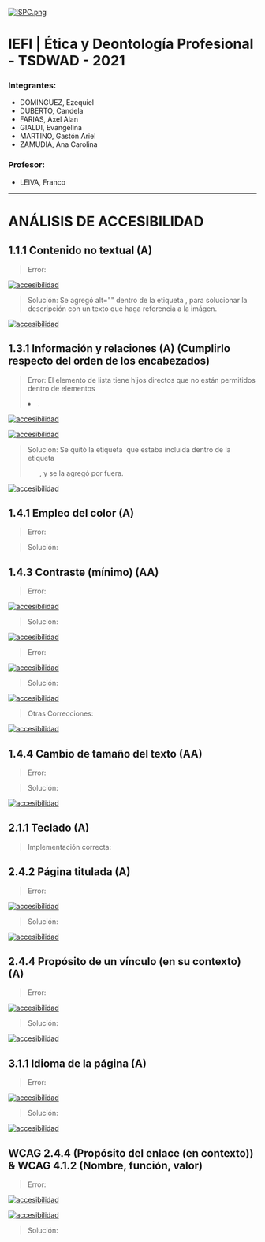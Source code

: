 [![ISPC.png](https://i.postimg.cc/PqppcGcZ/ISPC.png)](https://postimg.cc/67Kp2PB5)

# IEFI | Ética y Deontología Profesional - TSDWAD - 2021

### Integrantes:
- DOMINGUEZ, Ezequiel
- DUBERTO, Candela
- FARIAS, Axel Alan
- GIALDI, Evangelina
- MARTINO, Gastón Ariel
- ZAMUDIA, Ana Carolina

### Profesor:
- LEIVA, Franco


________________________________________________________________________________________________________________________


# ANÁLISIS DE ACCESIBILIDAD

## 1.1.1 Contenido no textual (A)

> Error:

[![accesibilidad](https://i.postimg.cc/DyxnY2gn/1-1-1-Non-text-Content-ERROR.jpg)](https://postimg.cc/LngcJFwb)

> Solución: Se agregó alt="" dentro de la etiqueta <img>, para solucionar la descripción con un texto que haga referencia a la imágen.

[![accesibilidad](https://i.postimg.cc/rwzcBvnW/1-1-1-Non-text-Content-SOLUCION.jpg)](https://postimg.cc/xXrWHFST)

## 1.3.1 Información y relaciones (A) (Cumplirlo respecto del orden de los encabezados)

> Error: El elemento de lista tiene hijos directos que no están permitidos dentro de elementos <li>.

[![accesibilidad](https://i.postimg.cc/SshBx5rg/WCAG-1-3-1-ERROR.jpg)](https://postimg.cc/B8mYhmRF)

[![accesibilidad](https://i.postimg.cc/bvkX88QG/WCAG-1-3-1-ERROR-P2.jpg)](https://postimg.cc/JyrYcfYm)

> Solución: Se quitó la etiqueta <img> que estaba incluida dentro de la etiqueta <ul>, y se la agregó por fuera.

[![accesibilidad](https://i.postimg.cc/43yMPSb3/WCAG-1-3-1-SOLUCION.jpg)](https://postimg.cc/3yMnJ9qM)

## 1.4.1 Empleo del color (A)

> Error:

> Solución:

## 1.4.3 Contraste (mínimo) (AA)

> Error:

[![accesibilidad](https://i.postimg.cc/VkT1mDph/1-4-3-Contrast-Minimum-ERROR-FOOTER.jpg)](https://postimg.cc/pmD3BY2Q)

> Solución:

[![accesibilidad](https://i.postimg.cc/1t0Z0PXx/1-4-3-Contrast-Minimum-SOLUCION-FOOTER.jpg)](https://postimg.cc/KkYVF6tQ)

> Error:

[![accesibilidad](https://i.postimg.cc/DzXhZ1Kw/1-4-3-Contrast-Minimum-ERROR-PARRAFO.jpg)](https://postimg.cc/Z942sBRG)

> Solución:

[![accesibilidad](https://i.postimg.cc/Y9BHmjpf/1-4-3-Contrast-Minimum-SOLUCION-PARRAFO.jpg)](https://postimg.cc/CZ7t3hnz)

> Otras Correcciones:

[![accesibilidad](https://i.postimg.cc/Fz9XDqkY/1-4-3-Contrast-Minimum-SOLUCION-SPAN.jpg)](https://postimg.cc/ph1SdsZv)

## 1.4.4 Cambio de tamaño del texto (AA)

> Error:

> Solución:

[![accesibilidad](https://i.postimg.cc/Cxh88HhJ/1-4-4-Cambio-de-tama-o-del-texto-SOLUCION.jpg)](https://postimg.cc/LnWhKPZZ)

## 2.1.1 Teclado (A)

> Implementación correcta:

## 2.4.2 Página titulada (A)

> Error:

[![accesibilidad](https://i.postimg.cc/FzD5qZ0D/2-4-2-Page-Titled-ERROR.jpg)](https://postimg.cc/dZkxZGHy)

> Solución:

[![accesibilidad](https://i.postimg.cc/Wpnvh2xg/2-4-2-Page-Titled-SOLUCION.jpg)](https://postimg.cc/V5dThcfk)

## 2.4.4 Propósito de un vínculo (en su contexto) (A)

> Error:

[![accesibilidad](https://i.postimg.cc/c4LN3pNj/2-4-4-Link-Purpose-In-Context-ERROR.jpg)](https://postimg.cc/4nqMkFyb)

> Solución:

[![accesibilidad](https://i.postimg.cc/8PXgmZpC/2-4-4-Link-Purpose-In-Context-SOLUCION.jpg)](https://postimg.cc/hfmYSb7F)

## 3.1.1 Idioma de la página  (A)

> Error:

[![accesibilidad](https://i.postimg.cc/13ghCDXr/3-1-1-Language-of-Page-ERROR.jpg)](https://postimg.cc/JsW2tDbs)

> Solución:

[![accesibilidad](https://i.postimg.cc/zG9m93RZ/3-1-1-Language-of-Page-SOLUCION.jpg)](https://postimg.cc/VJBHtfRD)

## WCAG 2.4.4 (Propósito del enlace (en contexto)) & WCAG 4.1.2 (Nombre, función, valor)

> Error:

[![accesibilidad](https://i.postimg.cc/Y02T1WTg/WCAG-2-4-4-WCAG-4-1-2-ERROR.jpg)](https://postimg.cc/TLSkxpdY)

[![accesibilidad](https://i.postimg.cc/NMkW94CB/WCAG-2-4-4-WCAG-4-1-2-ERROR-P2.jpg)](https://postimg.cc/62THFdNm)

> Solución:
